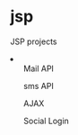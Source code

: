 # jsp
<p>JSP projects</p>
<li>
  <ul>Mail API</ul>
  <ul>sms API</ul>
  <ul>AJAX</ul>
  <ul>Social Login</ul>
</li>
